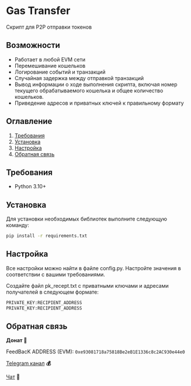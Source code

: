 # Gas Transfer

Скрипт для P2P отправки токенов

## Возможности

- Работает в любой EVM сети
- Перемешивание кошельков
- Логирование событий и транзакций 
- Случайная задержка между отправкой транзакций
- Вывод информации о ходе выполнения скрипта, включая номер текущего обрабатываемого кошелька и общее количество кошельков.
- Приведение адресов и приватных ключей к правильному формату

## Оглавление

1. [Требования](#требования)
2. [Установка](#установка)
3. [Настройка](#настройка)
4. [Обратная связь](#обратная-связь)

## Требования <a name="требования"></a>

- Python 3.10+

## Установка <a name="установка"></a>

Для установки необходимых библиотек выполните следующую команду:

```bash
pip install -r requirements.txt
```

## Настройка <a name="настройка"></a>

Все настройки можно найти в файле config.py. Настройте значения в соответствии с вашими требованиями.

Создайте файл pk_recept.txt с приватными ключами и адресами получателей в следующем формате:

```bash
PRIVATE_KEY:RECIPIENT_ADDRESS
PRIVATE_KEY:RECIPIENT_ADDRESS
```

## Обратная связь <a name="обратная-связь"></a>

**Донат 🍩**

FeedBacK ADDRESS (EVM): `0xe93081718a75818Be2eB1E1336c8c2AC930e44e0`

[Telegram канал](https://t.me/MyKlondike) **💰**

[Чат](https://t.me/Klondike_Talks) **🗿**

